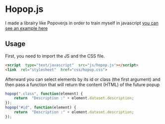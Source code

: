 # Hopop.js

I made a librairy like Popoverjs in order to train myself in javascript
[you can see an example here](https://namysh.github.io/hopop.js/)


## Usage
First, you need to import the JS and the CSS file.
```html
<script  type="text/javascript"  src="js/hopop.js"></script>
<link  rel="stylesheet"  href="css/hopop.css">
```
Afterward you can select elements by its id or class (the first argument) and then pass a function that will return the content (HTML) of the future popup
```javascript
hopop(".class", function(element) {
	return  "Description :" + element.dataset.description;
});
hopop("#id", function(element) {
	return  "Description :" + element.dataset.description;
});
```

